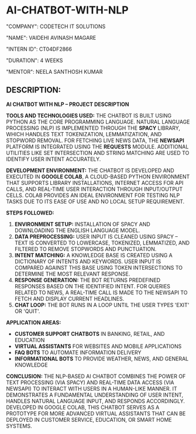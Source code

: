 # AI-CHATBOT-WITH-NLP

"COMPANY": CODETECH IT SOLUTIONS

"NAME": VAIDEHI AVINASH MAGARE

"INTERN ID": CT04DF2866

"DURATION": 4 WEEKS

"MENTOR": NEELA SANTHOSH KUMAR

## DESCRIPTION: 

**AI CHATBOT WITH NLP – PROJECT DESCRIPTION**

**TOOLS AND TECHNOLOGIES USED:**
THE CHATBOT IS BUILT USING PYTHON AS THE CORE PROGRAMMING LANGUAGE. NATURAL LANGUAGE PROCESSING (NLP) IS IMPLEMENTED THROUGH THE **SPACY** LIBRARY, WHICH HANDLES TEXT TOKENIZATION, LEMMATIZATION, AND STOPWORD REMOVAL. FOR FETCHING LIVE NEWS DATA, THE **NEWSAPI** PLATFORM IS INTEGRATED USING THE **REQUESTS** MODULE. ADDITIONAL UTILITIES LIKE SET INTERSECTION AND STRING MATCHING ARE USED TO IDENTIFY USER INTENT ACCURATELY.

**DEVELOPMENT ENVIRONMENT:**
THE CHATBOT IS DEVELOPED AND EXECUTED IN **GOOGLE COLAB**, A CLOUD-BASED PYTHON ENVIRONMENT THAT SUPPORTS LIBRARY INSTALLATIONS, INTERNET ACCESS FOR API CALLS, AND REAL-TIME USER INTERACTION THROUGH INPUT/OUTPUT CELLS. COLAB PROVIDES AN IDEAL ENVIRONMENT FOR TESTING NLP TASKS DUE TO ITS EASE OF USE AND NO LOCAL SETUP REQUIREMENT.

**STEPS FOLLOWED:**

1. **ENVIRONMENT SETUP:** INSTALLATION OF SPACY AND DOWNLOADING THE ENGLISH LANGUAGE MODEL.
2. **DATA PREPROCESSING:** USER INPUT IS CLEANED USING SPACY – TEXT IS CONVERTED TO LOWERCASE, TOKENIZED, LEMMATIZED, AND FILTERED TO REMOVE STOPWORDS AND PUNCTUATION.
3. **INTENT MATCHING:** A KNOWLEDGE BASE IS CREATED USING A DICTIONARY OF INTENTS AND KEYWORDS. USER INPUT IS COMPARED AGAINST THIS BASE USING TOKEN INTERSECTIONS TO DETERMINE THE MOST RELEVANT RESPONSE.
4. **RESPONSE GENERATION:** THE BOT RETURNS PREDEFINED RESPONSES BASED ON THE IDENTIFIED INTENT. FOR QUERIES RELATED TO NEWS, A REAL-TIME CALL IS MADE TO THE NEWSAPI TO FETCH AND DISPLAY CURRENT HEADLINES.
5. **CHAT LOOP:** THE BOT RUNS IN A LOOP UNTIL THE USER TYPES 'EXIT' OR 'QUIT'.

**APPLICATION AREAS:**

* **CUSTOMER SUPPORT CHATBOTS** IN BANKING, RETAIL, AND EDUCATION
* **VIRTUAL ASSISTANTS** FOR WEBSITES AND MOBILE APPLICATIONS
* **FAQ BOTS** TO AUTOMATE INFORMATION DELIVERY
* **INFORMATIONAL BOTS** TO PROVIDE WEATHER, NEWS, AND GENERAL KNOWLEDGE

**CONCLUSION:**
THE NLP-BASED AI CHATBOT COMBINES THE POWER OF TEXT PROCESSING (VIA SPACY) AND REAL-TIME DATA ACCESS (VIA NEWSAPI) TO INTERACT WITH USERS IN A HUMAN-LIKE MANNER. IT DEMONSTRATES A FUNDAMENTAL UNDERSTANDING OF USER INTENT, HANDLES NATURAL LANGUAGE INPUT, AND RESPONDS ACCORDINGLY. DEVELOPED IN GOOGLE COLAB, THIS CHATBOT SERVES AS A PROTOTYPE FOR MORE ADVANCED VIRTUAL ASSISTANTS THAT CAN BE DEPLOYED IN CUSTOMER SERVICE, EDUCATION, OR SMART HOME SYSTEMS.
